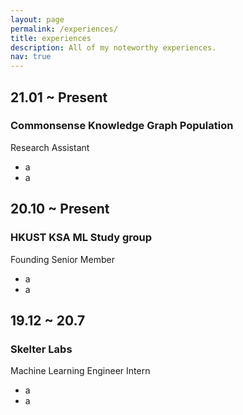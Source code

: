 ```yaml
---
layout: page
permalink: /experiences/
title: experiences
description: All of my noteworthy experiences.
nav: true
---
```


<div class="experiences">

<h2 class="year">21.01 ~ Present</h2>
<h3>Commonsense Knowledge Graph Population</h3>
<h8>Research Assistant</h8>
<ul>
  <li>a</li>
  <li>a</li>
</ul>

<h2 class="year">20.10 ~ Present</h2>
<h3>HKUST KSA ML Study group</h3>
<h8>Founding Senior Member</h8>
<ul>
  <li>a</li>
  <li>a</li>
</ul>

<h2 class="year">19.12 ~ 20.7</h2>
<h3>Skelter Labs</h3>
<h8> Machine Learning Engineer Intern</h8>
<ul>
  <li>a</li>
  <li>a</li>
</ul>

</div>

